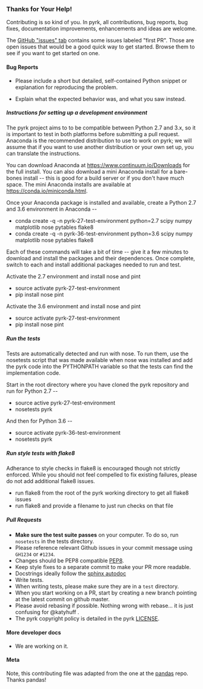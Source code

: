 ### Thanks for Your Help!

Contributing is so kind of you. In pyrk, all contributions, bug reports, bug
fixes, documentation improvements, enhancements and ideas are welcome.

The [GitHub "issues" tab](https://github.com/pyrk/pyrk/issues)
contains some issues labeled "first PR". Those are open issues that would be a
good quick way to get started. Browse them to see if you want to get started on
one.

#### Bug Reports

  - Please include a short but detailed, self-contained Python snippet or
    explanation for reproducing the problem.

  - Explain what the expected behavior was, and what you saw instead.

##### Instructions for setting up a development environment

The pyrk project aims to to be compatible between Python 2.7 and 3.x, so it
is important to test in both platforms before submitting a pull request.
Anaconda is the recommended distribution to use to work on pyrk; we will
assume that if you want to use another distribution or your own set up,
you can translate the instructions.

You can download Anaconda at https://www.continuum.io/Downloads for the full
install. You can also download a mini Anaconda install for a bare-bones
install -- this is good for a build server or if you don't have much space.
The mini Anaconda installs are available at https://conda.io/miniconda.html.

Once your Anaconda package is installed and available, create a Python 2.7
and 3.6 environment in Anaconda --

 - conda create -q -n pyrk-27-test-environment python=2.7 scipy numpy matplotlib nose pytables flake8
 - conda create -q -n pyrk-36-test-environment python=3.6 scipy numpy matplotlib nose pytables flake8

Each of these commands will take a bit of time -- give it a few minutes
to download and install the packages and their dependences. Once complete,
switch to each and install additional packages needed to run and test.

Activate the 2.7 environment and install nose and pint

 - source activate pyrk-27-test-environment
 - pip install nose pint

Activate the 3.6 environment and install nose and pint

 - source activate pyrk-27-test-environment
 - pip install nose pint

##### Run the tests

Tests are automatically detected and run with nose. To run them, use
the nosetests script that was made available when nose was installed
and add the pyrk code into the PYTHONPATH variable so that the tests
can find the implementation code.

Start in the root directory where you have cloned the pyrk repository
and run for Python 2.7 --

 - source active pyrk-27-test-environment
 - nosetests pyrk

And then for Python 3.6 --

 - source activate pyrk-36-test-environment
 - nosetests pyrk

##### Run style tests with flake8

Adherance to style checks in flake8 is encouraged though not strictly
enforced. While you should not feel compelled to fix existing failures,
please do not add additional flake8 issues.

  - run flake8 from the root of the pyrk working directory to get all flake8 issues
  - run flake8 and provide a filename to just run checks on that file
  
##### Pull Requests

  - **Make sure the test suite passes** on your computer. To do so, run `nosetests` in the tests directory.
  - Please reference relevant Github issues in your commit message using `GH1234`
    or `#1234`.
  - Changes should be PEP8 compatible [PEP8](http://www.python.org/dev/peps/pep-0008/).
  - Keep style fixes to a separate commit to make your PR more readable.
  - Docstrings ideally follow the [sphinx autodoc](https://pythonhosted.org/an_example_pypi_project/sphinx.html#function-definitions)
  - Write tests.
  - When writing tests, please make sure they are in a `test` directory.
  - When you start working on a PR, start by creating a new branch pointing at the latest
    commit on github master.
  - Please avoid rebasing if possible. Nothing wrong with rebase... it is just confusing for @katyhuff .
  - The pyrk copyright policy is detailed in the pyrk [LICENSE](https://github.com/pyrk/pyrk/blob/master/LICENSE).

#### More developer docs

* We are working on it.


#### Meta
Note, this contributing file was adapted from the one at the
[pandas](https://github.com/pydata/pandas) repo. Thanks pandas!
